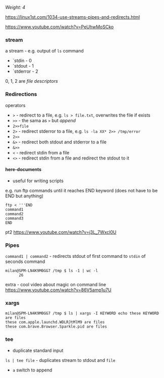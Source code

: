 _Weight: 4_

https://linux1st.com/1034-use-streams-pipes-and-redirects.html

https://www.youtube.com/watch?v=PeUhwMoSCko

### stream

a stream - e.g. output of `ls` command

- `stdin - 0
- `stdout - 1
- `stderror - 2

0, 1, 2 are _file descriptors_


### Redirections

operators

- `>` - redirect to a file, e.g. `ls > file.txt`, overwrites the file if exists
- `>>` - the sama as `>` but *append*
- `2>>file`
- `2>`  - redirect stderror to a file, e.g. `ls -la XX* 2>> /tmp/error`
- `2>>`
- `&>` - redirect both stdout and stderror to a file
- `&>>`
- `<` - redirect stdin from a file
- `<>` - redirect stdin from a file and redirect the stdout to it

#### here-documents

- useful for writing scripts

e.g. run ftp commands until it reaches END keyword (does not have to be END but anything)
```
ftp < '''END
command1
command2
command3
END
```

pt2
https://www.youtube.com/watch?v=j3L_7Wxcl0U

### Pipes

`command1 | command2` - redirects stdout of first command to `stdin` of seconds command

```
milan@SPM-LN4K9M0GG7 /tmp $ ls -1 | wc -l
      26
```

extra - cool video about magic on command line https://www.youtube.com/watch?v=86V5amp1u7U

### xargs

```
milan@SPM-LN4K9M0GG7 /tmp $ ls | xargs -I KEYWORD echo these KEYWORD are files
these com.apple.launchd.WDLRJtMlM9 are files
these com.brave.Browser.Sparkle.pid are files
```

### tee 

- duplicate standard input

`ls | tee file` - duplicates stream to stdout and `file`

- `a` switch to append